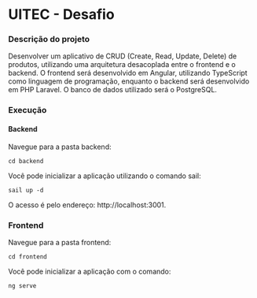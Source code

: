 # UITEC - Desafio

### Descrição do projeto

Desenvolver um aplicativo de CRUD (Create, Read, Update, Delete) de produtos, utilizando uma arquitetura desacoplada entre o frontend e o backend. O frontend será desenvolvido em Angular, utilizando TypeScript como linguagem de programação, enquanto o backend será desenvolvido em PHP Laravel. O banco de dados utilizado será o PostgreSQL.

### Execução

#### Backend

Navegue para a pasta backend:

`cd backend`

Você pode inicializar a aplicação utilizando o comando sail:

`sail up -d`

O acesso é pelo endereço: http://localhost:3001.

### Frontend

Navegue para a pasta frontend:

`cd frontend`

Você pode inicializar a aplicação com o comando:

`ng serve`